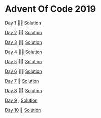 # Advent Of Code 2019

[Day 1](https://adventofcode.com/2019/day/1) &#127775;&#127775; [Solution](day1/Program.cs)

[Day 2](https://adventofcode.com/2019/day/2) &#127775;&#127775; [Solution](day2/Program.cs)

[Day 3](https://adventofcode.com/2019/day/3) &#127775;&#127775; [Solution](day3/Program.cs)

[Day 4](https://adventofcode.com/2019/day/4) &#127775;&#127775; [Solution](day4/Program.cs)

[Day 5](https://adventofcode.com/2019/day/5) &#127775;&#127775; [Solution](day5/Program.cs)

[Day 6](https://adventofcode.com/2019/day/5) &#127775;&#127775; [Solution](day6/Program.cs)

[Day 7](https://adventofcode.com/2019/day/7) &#127775; [Solution](day7/Program.cs)

[Day 8](https://adventofcode.com/2019/day/8) &#127775;&#127775; [Solution](day8/Program.cs)

[Day 9](https://adventofcode.com/2019/day/8) ; [Solution](#)

[Day 10](https://adventofcode.com/2019/day/8) &#127775; [Solution](day10/Program.cs)


